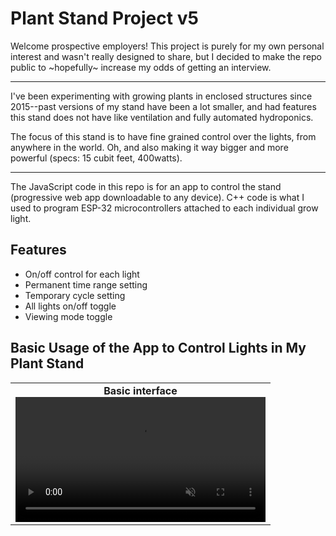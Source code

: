 # Plant Stand Project v5

Welcome prospective employers! This project is purely for my own personal interest and wasn't really designed to share, but I decided to make the repo public to ~hopefully~ increase my odds of getting an interview.

---

I've been experimenting with growing plants in enclosed structures since 2015--past versions of my stand have been a lot smaller, and had features this stand does not have like ventilation and fully automated hydroponics.

The focus of this stand is to have fine grained control over the lights, from anywhere in the world. Oh, and also making it way bigger and more powerful (specs: 15 cubit feet, 400watts).

---
The JavaScript code in this repo is for an app to control the stand (progressive web app downloadable to any device). C++ code is what I used to program ESP-32 microcontrollers attached to each individual grow light.

## Features
- On/off control for each light
- Permanent time range setting
- Temporary cycle setting
- All lights on/off toggle
- Viewing mode toggle

## Basic Usage of the App to Control Lights in My Plant Stand

<table>
  <tr>
    <td align="center">
        <strong>Basic interface</strong><br>
            <video autoplay loop muted playsinline width="400">
                <source src="https://s420l.club/static/plantpix/circuitstest.mov" type="video/mp4">
                Your browser does not support the video tag.
            </video>
    </td>
  </tr>
</table>